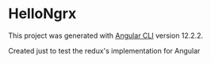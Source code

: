 # HelloNgrx

This project was generated with [Angular CLI](https://github.com/angular/angular-cli) version 12.2.2.

Created just to test the redux's implementation for Angular

